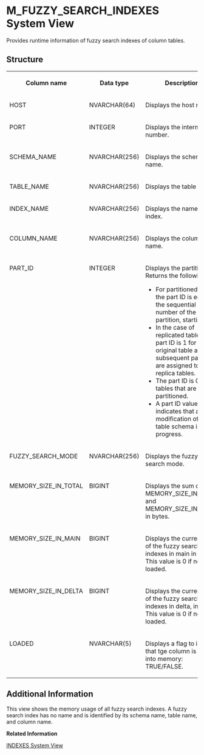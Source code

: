 <!-- loio20b027ca75191014a424a892c83e9c8f -->

# M\_FUZZY\_SEARCH\_INDEXES System View

Provides runtime information of fuzzy search indexes of column tables.



<a name="loio20b027ca75191014a424a892c83e9c8f___m__f_u_z_z_y__s_e_a_r_c_h__i_n_d_e_x_e_s_1struct_M_FUZZY_SEARCH_INDEXES"/>

## Structure


<table>
<tr>
<th valign="top">

Column name

</th>
<th valign="top">

Data type

</th>
<th valign="top">

Description

</th>
</tr>
<tr>
<td valign="top">

HOST

</td>
<td valign="top">

NVARCHAR\(64\)

</td>
<td valign="top">

Displays the host name.

</td>
</tr>
<tr>
<td valign="top">

PORT

</td>
<td valign="top">

INTEGER

</td>
<td valign="top">

Displays the internal port number.

</td>
</tr>
<tr>
<td valign="top">

SCHEMA\_NAME

</td>
<td valign="top">

NVARCHAR\(256\)

</td>
<td valign="top">

Displays the schema name.

</td>
</tr>
<tr>
<td valign="top">

TABLE\_NAME

</td>
<td valign="top">

NVARCHAR\(256\)

</td>
<td valign="top">

Displays the table name.

</td>
</tr>
<tr>
<td valign="top">

INDEX\_NAME

</td>
<td valign="top">

NVARCHAR\(256\)

</td>
<td valign="top">

Displays the name of the index.

</td>
</tr>
<tr>
<td valign="top">

COLUMN\_NAME

</td>
<td valign="top">

NVARCHAR\(256\)

</td>
<td valign="top">

Displays the column name.

</td>
</tr>
<tr>
<td valign="top">

PART\_ID

</td>
<td valign="top">

INTEGER

</td>
<td valign="top">

Displays the partition ID. Returns the following:

-   For partitioned tables, the part ID is equal to the sequential number of the partition, starting at 1.
-   In the case of replicated tables, the part ID is 1 for the original table and subsequent part IDs are assigned to replica tables.
-   The part ID is 0 for tables that are not partitioned.
-   A part ID value of -1 indicates that a modification of the table schema is in progress.



</td>
</tr>
<tr>
<td valign="top">

FUZZY\_SEARCH\_MODE

</td>
<td valign="top">

NVARCHAR\(256\)

</td>
<td valign="top">

Displays the fuzzy index search mode.

</td>
</tr>
<tr>
<td valign="top">

MEMORY\_SIZE\_IN\_TOTAL

</td>
<td valign="top">

BIGINT

</td>
<td valign="top">

Displays the sum of MEMORY\_SIZE\_IN\_MAIN and MEMORY\_SIZE\_IN\_DELTA in bytes.

</td>
</tr>
<tr>
<td valign="top">

MEMORY\_SIZE\_IN\_MAIN

</td>
<td valign="top">

BIGINT

</td>
<td valign="top">

Displays the current size of the fuzzy search indexes in main in bytes. This value is 0 if not loaded.

</td>
</tr>
<tr>
<td valign="top">

MEMORY\_SIZE\_IN\_DELTA

</td>
<td valign="top">

BIGINT

</td>
<td valign="top">

Displays the current size of the fuzzy search indexes in delta, in bytes. This value is 0 if not loaded.

</td>
</tr>
<tr>
<td valign="top">

LOADED

</td>
<td valign="top">

NVARCHAR\(5\)

</td>
<td valign="top">

Displays a flag to indicate that tge column is loaded into memory: TRUE/FALSE.

</td>
</tr>
</table>



<a name="loio20b027ca75191014a424a892c83e9c8f___m__f_u_z_z_y__s_e_a_r_c_h__i_n_d_e_x_e_s_1fulldesc_M_FUZZY_SEARCH_INDEXES"/>

## Additional Information

This view shows the memory usage of all fuzzy search indexes. A fuzzy search index has no name and is identified by its schema name, table name, and column name.

**Related Information**  


[INDEXES System View](../021-System-Views/indexes-system-view-20a7044.md "Provides information about indexes on tables.")

